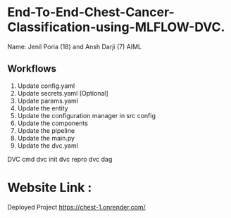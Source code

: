 # End-To-End-Chest-Cancer-Classification-using-MLFLOW-DVC.

Name: Jenil Poria  (18) and Ansh Darji (7) AIML

## Workflows


1. Update config.yaml
2. Update secrets.yaml [Optional]
3. Update params.yaml
4. Update the entity
5. Update the configuration manager in src config
6. Update the components
7. Update the pipeline
8. Update the main.py
9. Update the dvc.yaml  



DVC cmd
dvc init
dvc repro
dvc dag

# Website Link : 
Deployed Project
https://chest-1.onrender.com/
